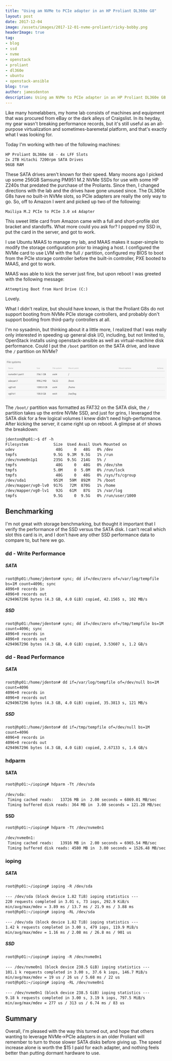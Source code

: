 ```yaml
---
title: "Using am NVMe to PCIe adapter in an HP Proliant DL360e G8"
layout: post
date: 2017-12-04
image: /assets/images/2017-12-01-nvme-proliant/ricky-bobby.png
headerImage: true
tag:
- blog
- ssd
- nvme
- openstack
- proliant
- dl360e
- ubuntu
- openstack-ansible
blog: true
author: jamesdenton
description: Using am NVMe to PCIe adapter in an HP Proliant DL360e G8
---
```


Like many homelabbers, my home lab consists of machines and equipment that was procured from eBay or the dark alleys of Craigslist. In its heyday, my gear wasn't breaking performance records, but it's still useful as an all-purpose virtualization and sometimes-baremetal platform, and that's exactly what I was looking for.

Today I'm working with two of the following machines:

```
HP Proliant DL360e G8 - 4x LFF Slots
2x 2TB Hitachi 7200rpm SATA Drives
96GB RAM
```

These SATA drives aren't known for their speed. Many moons ago I picked up some 256GB Samsung PM951 M.2 NVMe SSDs for use with some HP Z240s that predated the purchase of the Proliants. Since then, I changed directions with the lab and the drives have gone unused since. The DL360e G8s have no built-in NVMe slots, so PCIe adapters are really the only way to go. So, off to Amazon I went and picked up two of the following:

```
Mailiya M.2 PCIe to PCIe 3.0 x4 Adapter
```

This sweet little card from Amazon came with a full and short-profile slot bracket and standoffs. What more could you ask for? I popped my SSD in, put the card in the server, and got to work.

I use Ubuntu MAAS to manage my lab, and MAAS makes it super-simple to modify the storage configuration prior to imaging a host. I configured the NVMe card to use LVM with the full `/` partition, configured my BIOS to boot from the PCIe storage controller before the built-in controller, PXE booted to MAAS, and got to work.

MAAS was able to kick the server just fine, but upon reboot I was greeted with the following message:

```
Attempting Boot from Hard Drive (C:)
```

Lovely. 

What I didn't realize, but should have known, is that the Proliant G8s do not support booting from NVMe PCIe storage controllers, and probably don't support booting from third-party controllers at all. 

I'm no sysadmin, but thinking about it a little more, I realized that I was really only interested in speeding up general disk I/O, including, but not limited to, OpenStack installs using openstack-ansible as well as virtual-machine disk performance. Could I put the `/boot` partition on the SATA drive, and leave the `/` partition on NVMe?

![<img>](/assets/images/2017-12-01-nvme-proliant/fs.png)

The `/boot/` partition was formatted as FAT32 on the SATA disk, the `/` partition takes up the entire NVMe SSD, and just for grins, I leveraged the SATA disk for a few logical volumes I knew didn't need high-performance. After kicking the server, it came right up on reboot. A glimpse at `df` shows the breakdown:

```
jdenton@hp01:~$ df -h
Filesystem           Size  Used Avail Use% Mounted on
udev                  48G     0   48G   0% /dev
tmpfs                9.5G  9.3M  9.5G   1% /run
/dev/nvme0n1p1       235G  9.5G  214G   5% /
tmpfs                 48G     0   48G   0% /dev/shm
tmpfs                5.0M     0  5.0M   0% /run/lock
tmpfs                 48G     0   48G   0% /sys/fs/cgroup
/dev/sda1            951M   59M  892M   7% /boot
/dev/mapper/vg0-lv0  917G   72M  870G   1% /home
/dev/mapper/vg0-lv1   92G   61M   87G   1% /var/log
tmpfs                9.5G     0  9.5G   0% /run/user/1000
```

## Benchmarking

I'm not great with storage benchmarking, but thought it important that I verify the performance of the SSD versus the SATA disk. I can't recall which slot this card is in, and I don't have any other SSD performance data to compare to, but here we go.

### dd - Write Performance

##### SATA
```
root@hp01:/home/jdenton# sync; dd if=/dev/zero of=/var/log/tempfile bs=1M count=4096; sync
4096+0 records in
4096+0 records out
4294967296 bytes (4.3 GB, 4.0 GiB) copied, 42.1565 s, 102 MB/s
```

##### SSD
```
root@hp01:/home/jdenton# sync; dd if=/dev/zero of=/tmp/tempfile bs=1M count=4096; sync
4096+0 records in
4096+0 records out
4294967296 bytes (4.3 GB, 4.0 GiB) copied, 3.53607 s, 1.2 GB/s
```

### dd - Read Performance

##### SATA
```
root@hp01:/home/jdenton# dd if=/var/log/tempfile of=/dev/null bs=1M count=4096
4096+0 records in
4096+0 records out
4294967296 bytes (4.3 GB, 4.0 GiB) copied, 35.3813 s, 121 MB/s
```

##### SSD
```
root@hp01:/home/jdenton# dd if=/tmp/tempfile of=/dev/null bs=1M count=4096
4096+0 records in
4096+0 records out
4294967296 bytes (4.3 GB, 4.0 GiB) copied, 2.67133 s, 1.6 GB/s
```
### hdparm

#### SATA
```
root@hp01:~/ioping# hdparm -Tt /dev/sda

/dev/sda:
 Timing cached reads:   13726 MB in  2.00 seconds = 6869.01 MB/sec
 Timing buffered disk reads: 364 MB in  3.00 seconds = 121.20 MB/sec
```

#### SSD
```
root@hp01:~/ioping# hdparm -Tt /dev/nvme0n1

/dev/nvme0n1:
 Timing cached reads:   13916 MB in  2.00 seconds = 6965.54 MB/sec
 Timing buffered disk reads: 4580 MB in  3.00 seconds = 1526.48 MB/sec
```

### ioping

##### SATA
```
root@hp01:~/ioping# ioping -R /dev/sda

--- /dev/sda (block device 1.82 TiB) ioping statistics ---
220 requests completed in 3.01 s, 73 iops, 292.9 KiB/s
min/avg/max/mdev = 3.89 ms / 13.7 ms / 21.9 ms / 3.88 ms
root@hp01:~/ioping# ioping -RL /dev/sda

--- /dev/sda (block device 1.82 TiB) ioping statistics ---
1.42 k requests completed in 3.00 s, 479 iops, 119.9 MiB/s
min/avg/max/mdev = 1.16 ms / 2.08 ms / 26.8 ms / 901 us
```

##### SSD
```
root@hp01:~/ioping# ioping -R /dev/nvme0n1

--- /dev/nvme0n1 (block device 238.5 GiB) ioping statistics ---
101.1 k requests completed in 3.00 s, 37.6 k iops, 146.7 MiB/s
min/avg/max/mdev = 19 us / 26 us / 5.68 ms / 22 us
root@hp01:~/ioping# ioping -RL /dev/nvme0n1

--- /dev/nvme0n1 (block device 238.5 GiB) ioping statistics ---
9.18 k requests completed in 3.00 s, 3.19 k iops, 797.5 MiB/s
min/avg/max/mdev = 277 us / 313 us / 6.74 ms / 83 us
```

## Summary

Overall, I'm pleased with the way this turned out, and hope that others wanting to leverage NVMe->PCIe adapters in an older Proliant will remember to turn to those slower SATA disks before giving up. The speed increase alone is worth the $15 I paid for each adapter, and nothing feels better than putting dormant hardware to use.


